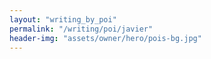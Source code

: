```yaml
---
layout: "writing_by_poi"
permalink: "/writing/poi/javier"
header-img: "assets/owner/hero/pois-bg.jpg"
---
```

